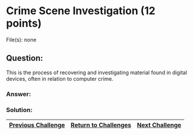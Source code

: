 # Crime Scene Investigation (12 points)

File(s): none

## Question:

This is the process of recovering and investigating material found in digital devices, often in relation to computer crime.

### Answer:

### Solution:



| [Previous Challenge](/Challenges/Investigate/4) | [Return to Challenges](/Challenges/../../../#modules) | [Next Challenge](/Challenges/Investigate/6) |
| :------- | :-----: | ------: |
